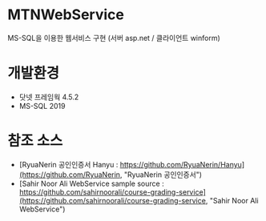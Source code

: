 # MTNWebService
MS-SQL을 이용한 웹서비스 구현 (서버 asp.net / 클라이언트 winform)

# 개발환경
- 닷넷 프레임웍 4.5.2
- MS-SQL 2019

# 참조 소스
- [RyuaNerin 공인인증서 Hanyu : https://github.com/RyuaNerin/Hanyu](https://github.com/RyuaNerin, "RyuaNerin 공인인증서")
- [Sahir Noor Ali WebService sample source : https://github.com/sahirnoorali/course-grading-service](https://github.com/sahirnoorali/course-grading-service, "Sahir Noor Ali WebService")
